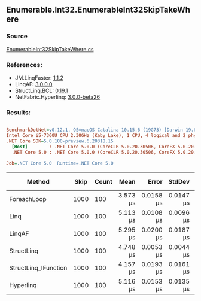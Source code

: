 ﻿## Enumerable.Int32.EnumerableInt32SkipTakeWhere

### Source
[EnumerableInt32SkipTakeWhere.cs](../LinqBenchmarks/Enumerable/Int32/EnumerableInt32SkipTakeWhere.cs)

### References:
- JM.LinqFaster: [1.1.2](https://www.nuget.org/packages/JM.LinqFaster/1.1.2)
- LinqAF: [3.0.0.0](https://www.nuget.org/packages/LinqAF/3.0.0.0)
- StructLinq.BCL: [0.19.1](https://www.nuget.org/packages/StructLinq.BCL/0.19.1)
- NetFabric.Hyperlinq: [3.0.0-beta26](https://www.nuget.org/packages/NetFabric.Hyperlinq/3.0.0-beta26)

### Results:
``` ini

BenchmarkDotNet=v0.12.1, OS=macOS Catalina 10.15.6 (19G73) [Darwin 19.6.0]
Intel Core i5-7360U CPU 2.30GHz (Kaby Lake), 1 CPU, 4 logical and 2 physical cores
.NET Core SDK=5.0.100-preview.6.20318.15
  [Host]        : .NET Core 5.0.0 (CoreCLR 5.0.20.30506, CoreFX 5.0.20.30506), X64 RyuJIT
  .NET Core 5.0 : .NET Core 5.0.0 (CoreCLR 5.0.20.30506, CoreFX 5.0.20.30506), X64 RyuJIT

Job=.NET Core 5.0  Runtime=.NET Core 5.0  

```
|               Method | Skip | Count |     Mean |     Error |    StdDev | Ratio |  Gen 0 | Gen 1 | Gen 2 | Allocated |
|--------------------- |----- |------ |---------:|----------:|----------:|------:|-------:|------:|------:|----------:|
|          ForeachLoop | 1000 |   100 | 3.573 μs | 0.0158 μs | 0.0147 μs |  1.00 | 0.0191 |     - |     - |      40 B |
|                 Linq | 1000 |   100 | 5.113 μs | 0.0108 μs | 0.0096 μs |  1.43 | 0.0992 |     - |     - |     208 B |
|               LinqAF | 1000 |   100 | 5.295 μs | 0.0200 μs | 0.0187 μs |  1.48 | 0.0153 |     - |     - |      40 B |
|           StructLinq | 1000 |   100 | 4.748 μs | 0.0053 μs | 0.0044 μs |  1.33 | 0.0687 |     - |     - |     152 B |
| StructLinq_IFunction | 1000 |   100 | 4.157 μs | 0.0193 μs | 0.0161 μs |  1.16 | 0.0687 |     - |     - |     152 B |
|            Hyperlinq | 1000 |   100 | 5.116 μs | 0.0153 μs | 0.0135 μs |  1.43 | 0.0992 |     - |     - |     208 B |
